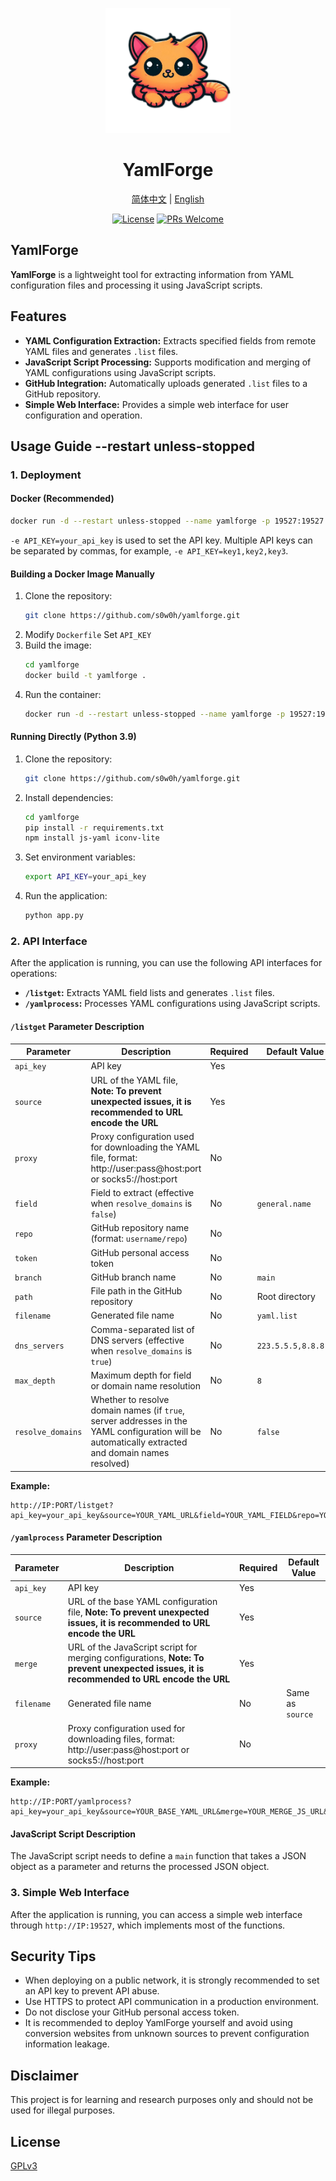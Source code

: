 <p align="center">
<img src="assets/yamlforge.png" alt="YamlForge" width="200">
</p>
<h1 align="center">
  YamlForge
</h1>

<p align="center">
 <a href="docs/README.cn.md">简体中文</a> | <a href="README.md">English</a>
</p>

<p align="center">
  <a href="https://github.com/s0w0h/yamlforge/blob/main/LICENSE"><img src="../assets/GPL-3.0License.svg" alt="License"></a>
  <a href="https://github.com/s0w0h/yamlforge/pulls"><img src="../assets/PRs-welcome-brightgreen.svg" alt="PRs Welcome"></a>
</p>

## YamlForge

**YamlForge** is a lightweight tool for extracting information from YAML configuration files and processing it using JavaScript scripts.

## Features

- **YAML Configuration Extraction:** Extracts specified fields from remote YAML files and generates `.list` files.
- **JavaScript Script Processing:** Supports modification and merging of YAML configurations using JavaScript scripts.
- **GitHub Integration:** Automatically uploads generated `.list` files to a GitHub repository.
- **Simple Web Interface:** Provides a simple web interface for user configuration and operation.

## Usage Guide --restart unless-stopped

### 1. Deployment

#### Docker (Recommended)

```bash
docker run -d --restart unless-stopped --name yamlforge -p 19527:19527 -e API_KEY=your_api_key s0w0h/yamlforge:latest
```

`-e API_KEY=your_api_key` is used to set the API key. Multiple API keys can be separated by commas, for example, `-e API_KEY=key1,key2,key3`.

#### Building a Docker Image Manually

1. Clone the repository:
   ```bash
   git clone https://github.com/s0w0h/yamlforge.git
   ```
2. Modify `Dockerfile`
   Set `API_KEY`
3. Build the image:
   ```bash
   cd yamlforge
   docker build -t yamlforge .
   ```
4. Run the container:
   ```bash
   docker run -d --restart unless-stopped --name yamlforge -p 19527:19527 -e API_KEY=your_api_key yamlforge
   ```

#### Running Directly (Python 3.9)

1. Clone the repository:
   ```bash
   git clone https://github.com/s0w0h/yamlforge.git
   ```
2. Install dependencies:
   ```bash
   cd yamlforge
   pip install -r requirements.txt
   npm install js-yaml iconv-lite
   ```
3. Set environment variables:
   ```bash
   export API_KEY=your_api_key
   ```
4. Run the application:
   ```bash
   python app.py
   ```

### 2. API Interface

After the application is running, you can use the following API interfaces for operations:

- **`/listget`:** Extracts YAML field lists and generates `.list` files.
- **`/yamlprocess`:** Processes YAML configurations using JavaScript scripts.

#### `/listget` Parameter Description

| Parameter         | Description                                                                                                                                       | Required | Default Value       |
| ----------------- | ------------------------------------------------------------------------------------------------------------------------------------------------- | -------- | ------------------- |
| `api_key`         | API key                                                                                                                                           | Yes      |                     |
| `source`          | URL of the YAML file, **Note: To prevent unexpected issues, it is recommended to URL encode the URL**                                             | Yes      |                     |
| `proxy`           | Proxy configuration used for downloading the YAML file, format: http://user:pass@host:port or socks5://host:port                                  | No       |                     |
| `field`           | Field to extract (effective when `resolve_domains` is `false`)                                                                                    | No       | `general.name`      |
| `repo`            | GitHub repository name (format: `username/repo`)                                                                                                  | No       |                     |
| `token`           | GitHub personal access token                                                                                                                      | No       |                     |
| `branch`          | GitHub branch name                                                                                                                                | No       | `main`              |
| `path`            | File path in the GitHub repository                                                                                                                | No       | Root directory      |
| `filename`        | Generated file name                                                                                                                               | No       | `yaml.list`         |
| `dns_servers`     | Comma-separated list of DNS servers (effective when `resolve_domains` is `true`)                                                                  | No       | `223.5.5.5,8.8.8.8` |
| `max_depth`       | Maximum depth for field or domain name resolution                                                                                                 | No       | `8`                 |
| `resolve_domains` | Whether to resolve domain names (if `true`, server addresses in the YAML configuration will be automatically extracted and domain names resolved) | No       | `false`             |

**Example:**

```
http://IP:PORT/listget?api_key=your_api_key&source=YOUR_YAML_URL&field=YOUR_YAML_FIELD&repo=YOUR_REPO_NAME&token=YOUR_GITHUB_TOKEN&branch=YOUR_BRANCH_NAME&path=YOUR_PATH&filename=YOUR_FILE_NAME.list&dns_servers=223.5.5.5,119.29.29.29,1.1.1.1,8.8.8.8&max_depth=10&resolve_domains=true
```

#### `/yamlprocess` Parameter Description

| Parameter  | Description                                                                                                                              | Required | Default Value    |
| ---------- | ---------------------------------------------------------------------------------------------------------------------------------------- | -------- | ---------------- |
| `api_key`  | API key                                                                                                                                  | Yes      |                  |
| `source`   | URL of the base YAML configuration file, **Note: To prevent unexpected issues, it is recommended to URL encode the URL**                 | Yes      |                  |
| `merge`    | URL of the JavaScript script for merging configurations, **Note: To prevent unexpected issues, it is recommended to URL encode the URL** | Yes      |                  |
| `filename` | Generated file name                                                                                                                      | No       | Same as `source` |
| `proxy`    | Proxy configuration used for downloading files, format: http://user:pass@host:port or socks5://host:port                                 | No       |                  |

**Example:**

```
http://IP:PORT/yamlprocess?api_key=your_api_key&source=YOUR_BASE_YAML_URL&merge=YOUR_MERGE_JS_URL&filename=YOUR_FILE_NAME
```

#### JavaScript Script Description

The JavaScript script needs to define a `main` function that takes a JSON object as a parameter and returns the processed JSON object.

### 3. Simple Web Interface

After the application is running, you can access a simple web interface through `http://IP:19527`, which implements most of the functions.

## Security Tips

- When deploying on a public network, it is strongly recommended to set an API key to prevent API abuse.
- Use HTTPS to protect API communication in a production environment.
- Do not disclose your GitHub personal access token.
- It is recommended to deploy YamlForge yourself and avoid using conversion websites from unknown sources to prevent configuration information leakage.

## Disclaimer

This project is for learning and research purposes only and should not be used for illegal purposes.

## License

[GPLv3](LICENSE)
